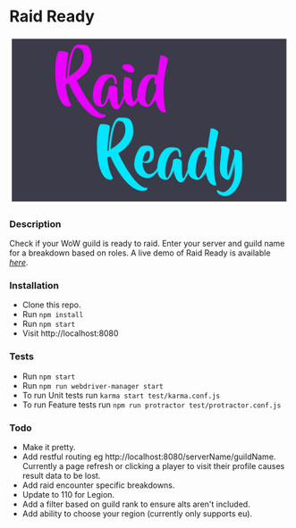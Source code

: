 # Raid Ready
<img src="https://raw.githubusercontent.com/OMGDuke/raid-ready/master/app/assets/img/logo.jpg" alt="Raid Ready Logo" style="width:500px;"/>

### Description
Check if your WoW guild is ready to raid. Enter your server and guild name for a breakdown based on roles. A live demo of Raid Ready is available [*here*](https://raid-ready.herokuapp.com).

### Installation
- Clone this repo.
- Run `npm install`
- Run `npm start`
- Visit http://localhost:8080

### Tests
- Run `npm start`
- Run `npm run webdriver-manager start`
- To run Unit tests run `karma start test/karma.conf.js`
- To run Feature tests run `npm run protractor test/protractor.conf.js`

### Todo
- Make it pretty.
- Add restful routing eg http://localhost:8080/serverName/guildName. Currently a page refresh or clicking a player to visit their profile causes result data to be lost.
- Add raid encounter specific breakdowns.
- Update to 110 for Legion.
- Add a filter based on guild rank to ensure alts aren't included.
- Add ability to choose your region (currently only supports eu).
